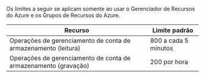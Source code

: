 Os limites a seguir se aplicam somente ao usar o Gerenciador de Recursos do Azure e os Grupos de Recursos do Azure.

Recurso|Limite padrão
---|---
Operações de gerenciamento de conta de armazenamento (leitura)|800 a cada 5 minutos
Operações de gerenciamento de conta de armazenamento (gravação)|200 por hora

<!---HONumber=Oct15_HO3-->